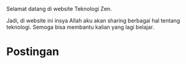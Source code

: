 Selamat datang di website Teknologi Zen.

Jadi, di website ini insya Allah aku akan sharing berbagai hal tentang teknologi. Semoga bisa membantu kalian yang lagi belajar.

# Postingan